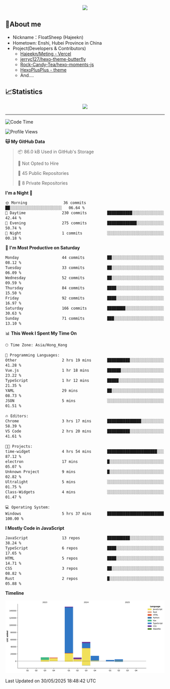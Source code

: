 <p align="center">
   <a href="https://git.io/typing-svg"><img src="https://readme-typing-svg.demolab.com?font=Fira+Code&pause=1000&color=F7DD11&center=true&vCenter=true&width=435&lines=Floating+in+the+clouds~;I'm+glad+to+meet+you+again" /></a>
</p>

## 🥱About me

- Nickname：FloatSheep (Hajeekn)
- Hometown: Enshi, Hubei Province in China
- Project(Developers & Contributors)
   - [Hajeekn/Meting - Vercel](https://github.com/hajeekn/vercel-meting)
   - [jerryc127/hexo-theme-butterfly](https://github.com/jerryc127/hexo-theme-butterfly)
   - [Rock-Candy-Tea/hexo-moments-js](https://github.com/Rock-Candy-Tea/hexo-moments-js)
   - [HexoPlusPlus - theme](https://github.com/HexoPlusPlus/HexoPlusPlus)
   - And....


## 📈Statistics

<div align="center">
<img src="https://github-readme-stats-git-masterrstaa-rickstaa.vercel.app/api?username=FloatSheep" />
</div>

---

<!--START_SECTION:waka-->
![Code Time](http://img.shields.io/badge/Code%20Time-366%20hrs%2039%20mins-blue)

![Profile Views](http://img.shields.io/badge/Profile%20Views-0-blue)

**🐱 My GitHub Data** 

> 📦 86.0 kB Used in GitHub's Storage 
 > 
> 🚫 Not Opted to Hire
 > 
> 📜 45 Public Repositories 
 > 
> 🔑 8 Private Repositories 
 > 
**I'm a Night 🦉** 

```text
🌞 Morning                36 commits          ██░░░░░░░░░░░░░░░░░░░░░░░   06.64 % 
🌆 Daytime                230 commits         ███████████░░░░░░░░░░░░░░   42.44 % 
🌃 Evening                275 commits         █████████████░░░░░░░░░░░░   50.74 % 
🌙 Night                  1 commits           ░░░░░░░░░░░░░░░░░░░░░░░░░   00.18 % 
```
📅 **I'm Most Productive on Saturday** 

```text
Monday                   44 commits          ██░░░░░░░░░░░░░░░░░░░░░░░   08.12 % 
Tuesday                  33 commits          ██░░░░░░░░░░░░░░░░░░░░░░░   06.09 % 
Wednesday                52 commits          ██░░░░░░░░░░░░░░░░░░░░░░░   09.59 % 
Thursday                 84 commits          ████░░░░░░░░░░░░░░░░░░░░░   15.50 % 
Friday                   92 commits          ████░░░░░░░░░░░░░░░░░░░░░   16.97 % 
Saturday                 166 commits         ████████░░░░░░░░░░░░░░░░░   30.63 % 
Sunday                   71 commits          ███░░░░░░░░░░░░░░░░░░░░░░   13.10 % 
```


📊 **This Week I Spent My Time On** 

```text
🕑︎ Time Zone: Asia/Hong_Kong

💬 Programming Languages: 
Other                    2 hrs 19 mins       ██████████░░░░░░░░░░░░░░░   41.28 % 
Vue.js                   1 hr 18 mins        ██████░░░░░░░░░░░░░░░░░░░   23.22 % 
TypeScript               1 hr 12 mins        █████░░░░░░░░░░░░░░░░░░░░   21.35 % 
YAML                     29 mins             ██░░░░░░░░░░░░░░░░░░░░░░░   08.73 % 
JSON                     5 mins              ░░░░░░░░░░░░░░░░░░░░░░░░░   01.51 % 

🔥 Editors: 
Chrome                   3 hrs 17 mins       ███████████████░░░░░░░░░░   58.39 % 
VS Code                  2 hrs 20 mins       ██████████░░░░░░░░░░░░░░░   41.61 % 

🐱‍💻 Projects: 
time-widget              4 hrs 54 mins       ██████████████████████░░░   87.12 % 
electron                 17 mins             █░░░░░░░░░░░░░░░░░░░░░░░░   05.07 % 
Unknown Project          9 mins              █░░░░░░░░░░░░░░░░░░░░░░░░   02.82 % 
Ultralight               5 mins              ░░░░░░░░░░░░░░░░░░░░░░░░░   01.75 % 
Class-Widgets            4 mins              ░░░░░░░░░░░░░░░░░░░░░░░░░   01.47 % 

💻 Operating System: 
Windows                  5 hrs 37 mins       █████████████████████████   100.00 % 
```

**I Mostly Code in JavaScript** 

```text
JavaScript               13 repos            ██████████░░░░░░░░░░░░░░░   38.24 % 
TypeScript               6 repos             ████░░░░░░░░░░░░░░░░░░░░░   17.65 % 
HTML                     5 repos             ████░░░░░░░░░░░░░░░░░░░░░   14.71 % 
CSS                      3 repos             ██░░░░░░░░░░░░░░░░░░░░░░░   08.82 % 
Rust                     2 repos             █░░░░░░░░░░░░░░░░░░░░░░░░   05.88 % 
```



**Timeline**

![Lines of Code chart](https://raw.githubusercontent.com/FloatSheep/FloatSheep/main/assets/bar_graph.png)


 Last Updated on 30/05/2025 18:48:42 UTC
<!--END_SECTION:waka-->

